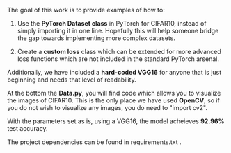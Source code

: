 The goal of this work is to provide examples of how to:

1) Use the **PyTorch Dataset class** in PyTorch for CIFAR10, instead of simply importing it in one line.
   Hopefully this will help someone bridge the gap towards implementing more complex datasets.
   
2) Create a **custom loss** class which can be extended for more advanced loss functions which are not
   included in the standard PyTorch arsenal. 
   
   
Additionally, we have included a **hard-coded VGG16** for anyone that is just beginning and needs that 
level of readability. 

At the bottom the **Data.py**, you will find code which allows you to visualize the images of CIFAR10.
This is the only place we have used **OpenCV**, so if you do not wish to visualize any images, you do
need to "import cv2".

With the parameters set as is, using a VGG16, the model acheieves **92.96%** test
accuracy. 

The project dependencies can be found in requirements.txt .

